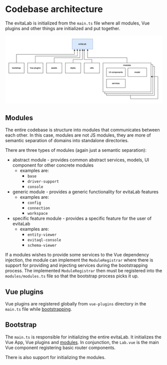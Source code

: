# Codebase architecture

The evitaLab is initialized from the `main.ts` file where all modules, Vue plugins and other things are initialized and
put together.

![evitaLab infrastructure](assets/evitalab-architecture.svg)

## Modules

The entire codebase is structure into modules that communicates between each other. In this case, modules are not JS
modules, they are more of semantic separation of domains into standalone directories.

There are three types of modules (again just a semantic separation):

- abstract module - provides common abstract services, models, UI component for other concrete modules
    - examples are:
        - `base`
        - `driver-support`
        - `console`
- generic module - provides a generic functionality for evitaLab features
    - examples are:
        - `config`
        - `connection`
        - `workspace`
- specific feature module - provides a specific feature for the user of evitaLab
    - examples are:
        - `entity-viewer`
        - `evitaql-console`
        - `schema-viewer`

If a modules wishes to provide some services to the Vue dependency injection, the module can implement the `ModuleRegistrar`
where there is support for providing and injecting services during the bootstrapping process.
The implemented `ModuleRegistrar` then must be registered into the `modules/modules.ts` file so that the bootstrap process
picks it up.

## Vue plugins

Vue plugins are registered globally from `vue-plugins` directory in the `main.ts` file while [bootstrapping](#bootstrap).

## Bootstrap

The `main.ts` is responsible for initializing the entire evitaLab. It initializes the Vue App, Vue plugins and [modules](#modules).
In conjunction, the `Lab.vue` is the main Vue component registering basic router components.

There is also support for initializing the modules.


